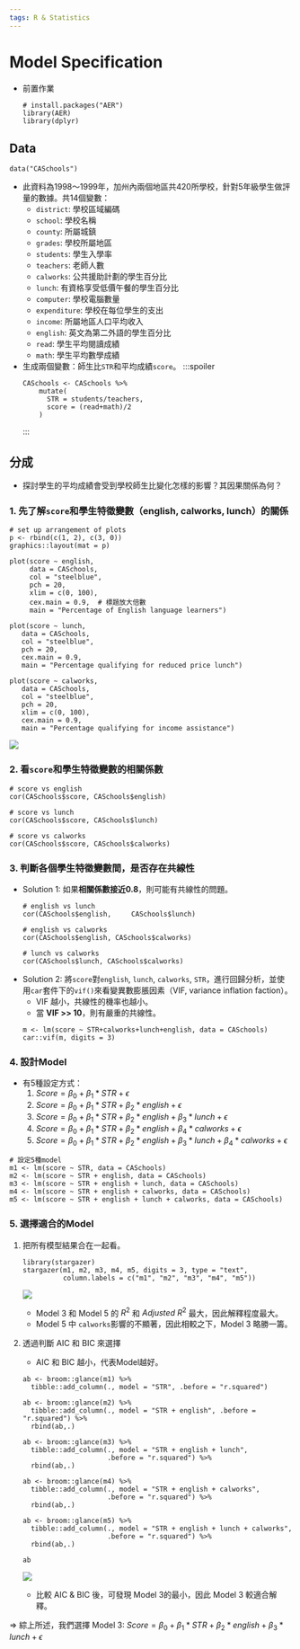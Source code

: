 ```yaml
---
tags: R & Statistics
---
```

# Model Specification
- 前置作業
    ```r=
    # install.packages("AER")
    library(AER)
    library(dplyr)
    ```

## Data
```r=
data("CASchools")
```
- 此資料為1998～1999年，加州內兩個地區共420所學校，針對5年級學生做評量的數據。共14個變數：
    - ```district```: 學校區域編碼
    - ```school```: 學校名稱
    - ```county```: 所屬城鎮
    - ```grades```: 學校所屬地區
    - ```students```: 學生入學率
    - ```teachers```: 老師人數
    - ```calworks```: 公共援助計劃的學生百分比
    - ```lunch```: 有資格享受低價午餐的學生百分比
    - ```computer```: 學校電腦數量
    - ```expenditure```: 學校在每位學生的支出
    - ```income```: 所屬地區人口平均收入
    - ```english```: 英文為第二外語的學生百分比
    - ```read```: 學生平均閱讀成績
    - ```math```: 學生平均數學成績
- 生成兩個變數：師生比```STR```和平均成績```score```。
    :::spoiler
    ```r=
    CASchools <- CASchools %>% 
        mutate(
          STR = students/teachers,
          score = (read+math)/2
        )
    ```
    :::

## 分成
- 探討學生的平均成績會受到學校師生比變化怎樣的影響？其因果關係為何？

### 1. 先了解```score```和學生特徵變數（english, calworks, lunch）的關係
```r=
# set up arrangement of plots
p <- rbind(c(1, 2), c(3, 0))
graphics::layout(mat = p)

plot(score ~ english, 
     data = CASchools, 
     col = "steelblue", 
     pch = 20, 
     xlim = c(0, 100),
     cex.main = 0.9,  # 標題放大倍數
     main = "Percentage of English language learners")

plot(score ~ lunch, 
   data = CASchools, 
   col = "steelblue", 
   pch = 20,
   cex.main = 0.9,  
   main = "Percentage qualifying for reduced price lunch")

plot(score ~ calworks, 
   data = CASchools, 
   col = "steelblue", 
   pch = 20, 
   xlim = c(0, 100),
   cex.main = 0.9,
   main = "Percentage qualifying for income assistance")
```
![](https://i.imgur.com/onz5O0a.png)

### 2. 看```score```和學生特徵變數的相關係數
```r=
# score vs english
cor(CASchools$score, CASchools$english)

# score vs lunch
cor(CASchools$score, CASchools$lunch)
    
# score vs calworks
cor(CASchools$score, CASchools$calworks)
```

### 3. 判斷各個學生特徵變數間，是否存在共線性
- Solution 1: 如果**相關係數接近0.8**，則可能有共線性的問題。
    ```r=
    # english vs lunch
    cor(CASchools$english,     CASchools$lunch)

    # english vs calworks
    cor(CASchools$english, CASchools$calworks)

    # lunch vs calworks
    cor(CASchools$lunch, CASchools$calworks)
    ```
- Solution 2: 將```score```對```english```, ```lunch```, ```calworks```, ```STR```，進行回歸分析，並使用```car```套件下的```vif()```來看變異數膨脹因素（VIF, variance inflation faction）。
    - VIF 越小，共線性的機率也越小。
    - 當 **VIF >> 10**，則有嚴重的共線性。
    ```r=
    m <- lm(score ~ STR+calworks+lunch+english, data = CASchools)
    car::vif(m, digits = 3)
    ```

### 4. 設計Model
- 有5種設定方式：
    1. $Score = \beta_0+\beta_1*STR+\epsilon$
    2. $Score = \beta_0+\beta_1*STR+\beta_2*english+\epsilon$
    3. $Score = \beta_0+\beta_1*STR+\beta_2*english+\beta_3*lunch+\epsilon$
    4. $Score = \beta_0+\beta_1*STR+\beta_2*english+\beta_4*calworks+\epsilon$
    5. $Score = \beta_0+\beta_1*STR+\beta_2*english+\beta_3*lunch+\beta_4*calworks+\epsilon$

```r=
# 設定5種model
m1 <- lm(score ~ STR, data = CASchools)
m2 <- lm(score ~ STR + english, data = CASchools)
m3 <- lm(score ~ STR + english + lunch, data = CASchools)
m4 <- lm(score ~ STR + english + calworks, data = CASchools)
m5 <- lm(score ~ STR + english + lunch + calworks, data = CASchools)
```

### 5. 選擇適合的Model
1. 把所有模型結果合在一起看。
    ```r=
    library(stargazer)
    stargazer(m1, m2, m3, m4, m5, digits = 3, type = "text",
              column.labels = c("m1", "m2", "m3", "m4", "m5"))
    ```
    ![](https://i.imgur.com/KR5P0hR.png)
    - Model 3 和 Model 5 的 $R^2$ 和 $Adjusted\ R^2$ 最大，因此解釋程度最大。
    - Model 5 中 ```calworks```影響的不顯著，因此相較之下，Model 3 略勝一籌。

3. 透過判斷 AIC 和 BIC 來選擇
    - AIC 和 BIC 越小，代表Model越好。
    ```r=
    ab <- broom::glance(m1) %>% 
      tibble::add_column(., model = "STR", .before = "r.squared")

    ab <- broom::glance(m2) %>% 
      tibble::add_column(., model = "STR + english", .before = "r.squared") %>%
      rbind(ab,.)

    ab <- broom::glance(m3) %>% 
      tibble::add_column(., model = "STR + english + lunch", 
                         .before = "r.squared") %>%
      rbind(ab,.)

    ab <- broom::glance(m4) %>% 
      tibble::add_column(., model = "STR + english + calworks", 
                         .before = "r.squared") %>%
      rbind(ab,.)

    ab <- broom::glance(m5) %>% 
      tibble::add_column(., model = "STR + english + lunch + calworks", 
                         .before = "r.squared") %>%
      rbind(ab,.)

    ab
    ```
    ![](https://i.imgur.com/kSwUQZf.png)
    - 比較 AIC & BIC 後，可發現 Model 3的最小，因此 Model 3 較適合解釋。

$\Rightarrow$ 綜上所述，我們選擇 Model 3: $Score = \beta_0+\beta_1*STR+\beta_2*english+\beta_3*lunch+\epsilon$